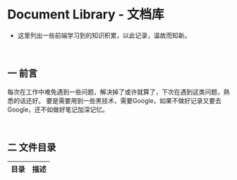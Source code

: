 Document Library - 文档库
===
* 这里列出一些前端学习到的知识积累，以此记录，温故而知新。

<br>

## 一 前言
每次在工作中难免遇到一些问题，解决掉了或许就算了，下次在遇到这类问题，熟悉的话还好。
要是需要用到一些黑技术，需要Google，如果不做好记录又要去Google，还不如做好笔记加深记忆。

<br>

## 二 文件目录
|  目录  | 描述 |
|------- | ------|
